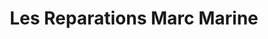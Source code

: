 ---
title: "Les Reparations Marc Marine"
url: /gatineau/les-reparations-marc-marine/
shop: Autowerkstatt
---